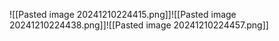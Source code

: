 ![[Pasted image 20241210224415.png]]![[Pasted image 20241210224438.png]]![[Pasted image 20241210224457.png]]